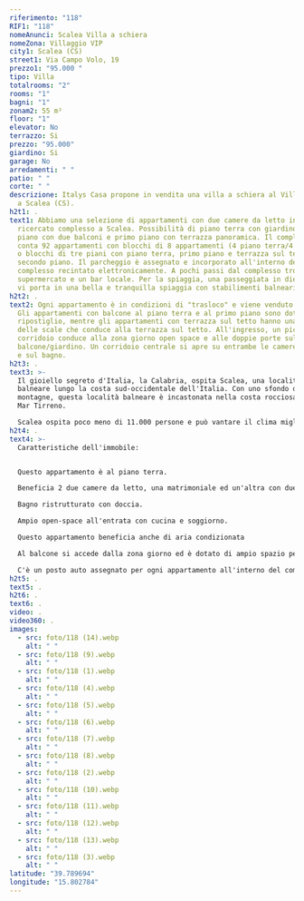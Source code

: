 ```yaml
---
riferimento: "118"
RIF1: "118"
nomeAnunci: Scalea Villa a schiera
nomeZona: Villaggio VIP
city1: Scalea (CS)
street1: Via Campo Volo, 19
prezzo1: "95.000 "
tipo: Villa
totalrooms: "2"
rooms: "1"
bagni: "1"
zonam2: 55 m²
floor: "1"
elevator: No
terrazzo: Si
prezzo: "95.000"
giardino: Si
garage: No
arredamenti: " "
patio: " "
corte: " "
descrizione: Italys Casa propone in vendita una villa a schiera al Villaggio VIP
  a Scalea (CS).
h2t1: .
text1: Abbiamo una selezione di appartamenti con due camere da letto in questo
  ricercato complesso a Scalea. Possibilità di piano terra con giardino, primo
  piano con due balconi e primo piano con terrazza panoramica. Il complesso
  conta 92 appartamenti con blocchi di 8 appartamenti (4 piano terra/4 1° piano)
  o blocchi di tre piani con piano terra, primo piano e terrazza sul tetto del
  secondo piano. Il parcheggio è assegnato e incorporato all'interno del
  complesso recintato elettronicamente. A pochi passi dal complesso troverete un
  supermercato e un bar locale. Per la spiaggia, una passeggiata in dieci minuti
  vi porta in una bella e tranquilla spiaggia con stabilimenti balneari.
h2t2: .
text2: Ogni appartamento è in condizioni di "trasloco" e viene venduto arredato.
  Gli appartamenti con balcone al piano terra e al primo piano sono dotati di un
  ripostiglio, mentre gli appartamenti con terrazza sul tetto hanno una tromba
  delle scale che conduce alla terrazza sul tetto. All'ingresso, un piccolo
  corridoio conduce alla zona giorno open space e alle doppie porte sul
  balcone/giardino. Un corridoio centrale si apre su entrambe le camere da letto
  e sul bagno.
h2t3: .
text3: >-
  Il gioiello segreto d'Italia, la Calabria, ospita Scalea, una località
  balneare lungo la costa sud-occidentale dell'Italia. Con uno sfondo di
  montagne, questa località balneare è incastonata nella costa rocciosa lungo il
  Mar Tirreno.

  Scalea ospita poco meno di 11.000 persone e può vantare il clima migliore dell'Europa meridionale. Una città fiorente tutto l'anno con numerosi ristoranti, bar, negozi e oltre 6 km di spiaggia. Un luogo ideale per la pensione o la casa per le vacanze
h2t4: .
text4: >-
  Caratteristiche dell'immobile:


  Questo appartamento è al piano terra.

  Beneficia 2 due camere da letto, una matrimoniale ed un'altra con due letti singoli.

  Bagno ristrutturato con doccia.

  Ampio open-space all'entrata con cucina e soggiorno.

  Questo appartamento beneficia anche di aria condizionata

  Al balcone si accede dalla zona giorno ed è dotato di ampio spazio per tavolo e sedie. CLASSE ENERGETICA E

  C'è un posto auto assegnato per ogni appartamento all'interno del complesso privato recintato.
h2t5: .
text5: .
h2t6: .
text6: .
video: .
video360: .
images:
  - src: foto/118 (14).webp
    alt: " "
  - src: foto/118 (9).webp
    alt: " "
  - src: foto/118 (1).webp
    alt: " "
  - src: foto/118 (4).webp
    alt: " "
  - src: foto/118 (5).webp
    alt: " "
  - src: foto/118 (6).webp
    alt: " "
  - src: foto/118 (7).webp
    alt: " "
  - src: foto/118 (8).webp
    alt: " "
  - src: foto/118 (2).webp
    alt: " "
  - src: foto/118 (10).webp
    alt: " "
  - src: foto/118 (11).webp
    alt: " "
  - src: foto/118 (12).webp
    alt: " "
  - src: foto/118 (13).webp
    alt: " "
  - src: foto/118 (3).webp
    alt: " "
latitude: "39.789694"
longitude: "15.802784"
---
```

